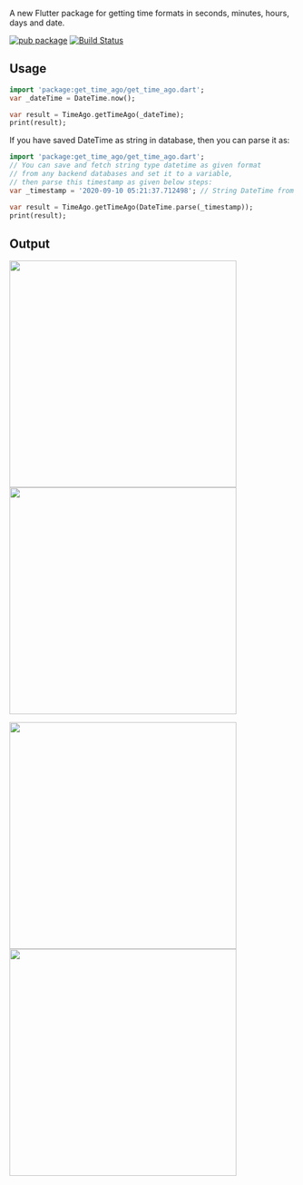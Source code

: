 A new Flutter package for getting time formats in seconds, minutes, hours, days and date.

[![pub package](https://img.shields.io/pub/v/get_time_ago.svg)][pub]
[![Build Status](https://api.travis-ci.org/nixrajput/get-time-ago.svg)][pub]

## Usage

```dart
import 'package:get_time_ago/get_time_ago.dart';
var _dateTime = DateTime.now();

var result = TimeAgo.getTimeAgo(_dateTime);
print(result);
```

If you have saved DateTime as string in database, then you can parse it as:

```dart
import 'package:get_time_ago/get_time_ago.dart';
// You can save and fetch string type datetime as given format 
// from any backend databases and set it to a variable, 
// then parse this timestamp as given below steps:
var _timestamp = '2020-09-10 05:21:37.712498'; // String DateTime from backend.

var result = TimeAgo.getTimeAgo(DateTime.parse(_timestamp));
print(result);
```

## Output

<p>
 <img width="400px" src="https://github.com/nixrajput/get-time-ago/blob/master/get_time_ago_1.jpg">
 <img width="400px" src="https://github.com/nixrajput/get-time-ago/blob/master/get_time_ago_2.jpg">
 </p>    
 
<p>
 <img width="400px" src="https://github.com/nixrajput/get-time-ago/blob/master/get_time_ago_3.jpg">
 <img width="400px" src="https://github.com/nixrajput/get-time-ago/blob/master/get_time_ago_4.jpg">
 </p>  


[pub]: https://pub.dev/packages/get_time_ago

